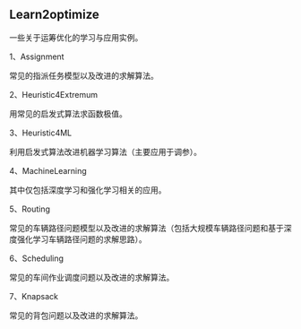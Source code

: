 ## Learn2optimize

一些关于运筹优化的学习与应用实例。

1、Assignment

  常见的指派任务模型以及改进的求解算法。

2、Heuristic4Extremum

  用常见的启发式算法求函数极值。

3、Heuristic4ML

  利用启发式算法改进机器学习算法（主要应用于调参）。

4、MachineLearning

  其中仅包括深度学习和强化学习相关的应用。

5、Routing

  常见的车辆路径问题模型以及改进的求解算法（包括大规模车辆路径问题和基于深度强化学习车辆路径问题的求解思路）。

6、Scheduling

  常见的车间作业调度问题以及改进的求解算法。

7、Knapsack

  常见的背包问题以及改进的求解算法。
